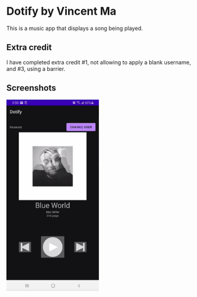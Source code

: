 # Dotify by Vincent Ma

This is a music app that displays a song being played.

## Extra credit
I have completed extra credit #1, not allowing to apply a blank username, and #3, using a barrier.

## Screenshots
<img src="./Screenshot.png" alt="Screenshot of the app" height="500" />

